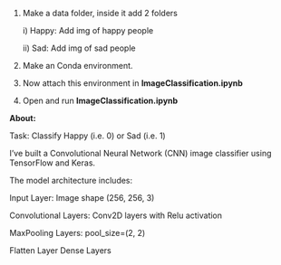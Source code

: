 1) Make a data folder, inside it add 2 folders
   
   i) Happy: Add img of happy people

   ii) Sad: Add img of sad people

3) Make an Conda environment.

4) Now attach this environment in **ImageClassification.ipynb**

5) Open and run **ImageClassification.ipynb** 

**About:**

Task: Classify Happy (i.e. 0) or Sad (i.e. 1) 

I’ve built a Convolutional Neural Network (CNN) image classifier using TensorFlow and Keras.

The model architecture includes:

Input Layer: Image shape (256, 256, 3)

Convolutional Layers: Conv2D layers with Relu activation

MaxPooling Layers: pool_size=(2, 2)

Flatten Layer
Dense Layers
